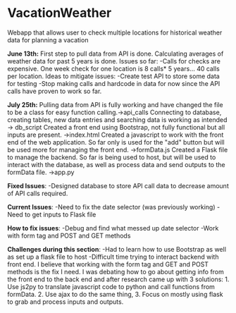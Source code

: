 # VacationWeather
Webapp that allows user to check multiple locations for historical weather data for planning a vacation 

**June 13th:**
First step to pull data from API is done. 
Calculating averages of weather data for past 5 years is done.
Issues so far: 
-Calls for checks are expensive. One week check for one location is 8 calls* 5 years... 40 calls per location.
Ideas to mitigate issues:
-Create test API to store some data for testing 
-Stop making calls and hardcode in data for now since the API calls have proven to work so far.

**July 25th:**
Pulling data from API is fully working and have changed the file to be a class for easy function calling.->api_calls
Connecting to database, creating tables, new data entries and searching data is working as intended -> db_script
Created a front end using Bootstrap, not fully functional but all inputs are present. ->index.html
Created a javascript to work with the front end of the web application. So far only is used for the "add" button but will be used more for managing the front end. ->formData.js
Created a Flask file to manage the backend. So far is being used to host, but will be used to interact with the database, as well as process data and send outputs to the formData file. ->app.py

**Fixed Issues**:
-Designed database to store API call data to decrease amount of API calls required.

**Current Issues**:
-Need to fix the date selector (was previously working)
-Need to get inputs to Flask file

**How to fix issues**:
-Debug and find what messed up date selector
-Work with form tag and POST and GET methods

**Challenges during this section**:
-Had to learn how to use Bootstrap as well as set up a flask file to host 
-Difficult time trying to interact backend with front end. I believe that working with the form tag and GET and POST methods is the fix I need. I was debating how to go about getting info from the front end to the back end and after research came up with 3 solutions: 1. Use js2py to translate javascript code to python and call functions from formData. 2. Use ajax to do the same thing, 3. Focus on mostly using flask to grab and process inputs and outputs.


